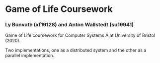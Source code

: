 # Game of Life Coursework
### Ly Bunvath (xf19128) and Anton Wallstedt (su19941)

Game of Life coursework for Computer Systems A at University of Bristol (2020).

Two implementations, one as a distributed system and the other as a parallel implementation.
